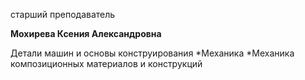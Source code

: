 старший преподаватель



**Мохирева Ксения Александровна**

Детали машин и основы конструирования
	*Механика
	*Механика композиционных материалов и конструкций